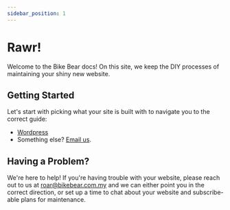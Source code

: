 ```yaml
---
sidebar_position: 1
---
```


# Rawr!

Welcome to the Bike Bear docs! On this site, we keep the DIY processes of maintaining your shiny new website.

## Getting Started

Let's start with picking what your site is built with to navigate you to the correct guide:

* [Wordpress](category/wordpress)
* Something else? [Email us](mailto:roar@bikebear.com.my).

## Having a Problem?

We're here to help! If you're having trouble with your website, please reach out to us at [roar@bikebear.com.my](mailto:roar@bikebear.com.my) and we can either point you in the correct direction, or set up a time to chat about your website and subscribe-able plans for maintenance.
